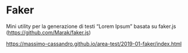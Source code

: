# Faker

Mini utility per la generazione di testi “Lorem Ipsum” basata su faker.js (<https://github.com/Marak/faker.js>)

<https://massimo-cassandro.github.io/area-test/2019-01-faker/index.html>

